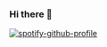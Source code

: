 ### Hi there 👋

[![spotify-github-profile](https://spotify-github-profile.vercel.app/api/view?uid=31fjv27st3q3t4s3g4a2hzrvmfri&cover_image=true&theme=default&show_offline=false&background_color=121212&bar_color=53b14f&bar_color_cover=true)](https://spotify-github-profile.vercel.app/api/view?uid=31fjv27st3q3t4s3g4a2hzrvmfri&redirect=true)

<!--
**nilayb12/nilayb12** is a ✨ _special_ ✨ repository because its `README.md` (this file) appears on your GitHub profile.

Here are some ideas to get you started:

- 🔭 I’m currently working on ...
- 🌱 I’m currently learning ...
- 👯 I’m looking to collaborate on ...
- 🤔 I’m looking for help with ...
- 💬 Ask me about ...
- 📫 How to reach me: ...
- 😄 Pronouns: ...
- ⚡ Fun fact: ...
-->
